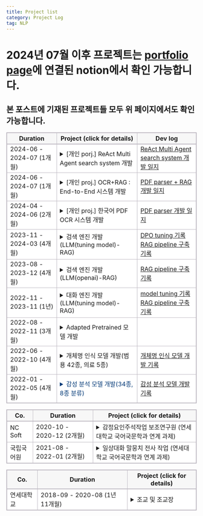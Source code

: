 ```yaml
---
title: Project list
category: Project Log
tag: NLP
---
```


# 2024년 07월 이후 프로젝트는 [portfolio page](https://finddme.github.io/blog/portfolio/)에 연결된 notion에서 확인 가능합니다.
## 본 포스트에 기재된 프로젝트들 모두 위 페이지에서도 확인 가능합니다.

<html>
  <head>
    <style type="text/css">
      .line{border-bottom: 1px solid #BDB8C1;}
      .line2{border-bottom: 2px solid #BDB8C1;}
      .line3{border-bottom: 1px solid #BDB8C1; background-color: #F7F7F7;}
      .line4{border-bottom: 2px solid #BDB8C1; background-color: #F7F7F7;}
      table, th, td {
         border:1px solid #BDB8C1;
         background-color: #FFFFFF;
       }
    </style>
   </head>
   <body>
     <table style="border-collapse:collapse">
       <tr>
         <th class="line4" bgcolor="#F8F7F9">Duration</th>
         <th class="line4" bgcolor="#F8F7F9">Project (click for details)</th>
         <th class="line4" bgcolor="#F8F7F9">Dev log</th>
       </tr>
       <tr>
         <td class="line"> 2024-06 - 2024-07 (1개월)</td>
         <td class="line">
           <details>
           <summary style="cursor: pointer;" onmouseover="this.style.fontWeight='bold'; this.style.color='#003876'; this.style.backgroundColor='#f2f2f2'" onmouseout="this.style.fontWeight=''; this.style.color=''; this.style.backgroundColor=''"><span class="glyphicon glyphicon-menu-right"></span>
            <span class="glyphicon glyphicon-option-horizontal" style="display:none"></span>[개인 porj.] ReAct Multi Agent search system 개발</summary>
              <li><strong>프로젝트 정의</strong></li>
                 ReAct 기반 Multi Agent 검색 시스템 개발<br>
                 Agents: law, ai(blog post), realtime, websearch, image generation<br>
             <br>
              <li><strong>개발 단계</strong></li>
                  1) agent 선정, agent별 pipeline 설계 <br>
                  2) agent별 데이터 필요 분야 데이터 수집  (law, ai, realtime)<br>
                  3) agent별 ReAct 필요 분야 선정 및 ReAct 방법 설계<br>
                  4) 각 agent별 개발 후 전체 코드 구조화<br>
                  5) api 개발<br>
              <br>
              <li><strong>사용 기술</strong></li>
                1) ReAct<br>
                2) Human in the loop <br>
                3) Image generation<br>
                4) Fastapi, Streamlit<br>
                5) data collect, data processing<br>
              <br>
              <li><strong>개발 언어:</strong> python</li>
              <br>
            </details>
          </td>
         <td class="line"><a href="https://finddme.github.io/dev log/2024/08/08/react_agent/">ReAct Multi Agent search system 개발 일지</a></td>
       </tr>
       <tr>
         <td class="line"> 2024-06 - 2024-07 (1개월)</td>
         <td class="line">
           <details>
           <summary style="cursor: pointer;" onmouseover="this.style.fontWeight='bold'; this.style.color='#003876'; this.style.backgroundColor='#f2f2f2'" onmouseout="this.style.fontWeight=''; this.style.color=''; this.style.backgroundColor=''"><span class="glyphicon glyphicon-menu-right"></span>
            <span class="glyphicon glyphicon-option-horizontal" style="display:none"></span>[개인 proj.] OCR+RAG : End-to-End 시스템 개발</summary>
              <li><strong>프로젝트 정의</strong></li>
                 한국어 PDF OCR 시스템 + RAG 기반 검색 시스템 결합<br>
             <br>
              <li><strong>개발 단계</strong></li>
                  1) PDF 입력- parsing - vectorDB 저장 - RAG 전체 pipeline 설계 <br>
                  2) vectorDB 구조, PDF parsing 결과 처리 방식, 저장된 pdf 식별 등 DB 구조 전체 설계 및 개발<br>
                  3) RAG pipeline 설계 및 개발<br>
              <br>
              <li><strong>사용 기술</strong></li>
                1) PP-YOLOE (PDF layer detection model)<br>
                2) PyMuPDF (text extraction)<br>
                3) Fastapi, Streamlit<br>
                4) RAG<br>
                5) vector DB<br>
              <br>
              <li><strong>개발 언어:</strong> python</li>
              <br>
            </details>
          </td>
         <td class="line"><a href="https://finddme.github.io/dev log/2024/07/30/ocr_rag/">PDF parser + RAG 개발 일지</a></td>
       </tr>
       <tr>
         <td class="line"> 2024-04 - 2024-06 (2개월)</td>
         <td class="line">
           <details>
           <summary style="cursor: pointer;" onmouseover="this.style.fontWeight='bold'; this.style.color='#003876'; this.style.backgroundColor='#f2f2f2'" onmouseout="this.style.fontWeight=''; this.style.color=''; this.style.backgroundColor=''"><span class="glyphicon glyphicon-menu-right"></span>
            <span class="glyphicon glyphicon-option-horizontal" style="display:none"></span>[개인 proj.] 한국어 PDF OCR 시스템 개발</summary>
             <br>
              -> LLM-RAG 기반 검색/대화 시스템 개발 시 PDF 처리 단계에 사용 
              <li><strong>프로젝트 정의</strong></li>
                 한국어 PDF OCR 시스템 개발<br>
             <br>
              <li><strong>개발 단계</strong></li>
                  1) PDF detection layout model 실험 및 최종 모델 선정 <br>
                  2) 이미지 / pdf 내 text extraction 모델 및 라이브러리 실험 및 선정<br>
                  3) 선정된 detection layout model, text extraction model 병합<br>
                  4) 한국어 PDF Parser demo 페이지 개발<br>
              <br>
              <li><strong>사용 기술</strong></li>
                1) PP-YOLOE (PDF layer detection model)<br>
                2) PyMuPDF (text extraction)<br>
                3) gradio (demo page)<br>
              <br>
              <li><strong>개발 언어:</strong> python</li>
              <br>
              <li><strong>개발 과정 요약</strong></li>
                  - PP-YOLOE, microsoft/Florence-2-large, Detectron2, PDF to XML 등 PDF layer detection 모델 실험 + 최종 모델 선정<br>
                  - microsoft/Phi-3, PdfReader, ocrmypdf, PyMuPDF 등PDF text extraction 모델 실험 + 최종 모델 선정 (한국어 추출 성능이 선정 기준)<br>
                  - 선정된 모델을 병합하여 최종 개발물 완성<br>
                  - PDF OCR 시각 데모 페이지 구축<br>
              <br>
            </details>
          </td>
         <td class="line"><a href="https://finddme.github.io/dev%20log/2024/02/02/pdf/">PDF parser 개발 일지</a></td>
       </tr>
       <tr>
         <td class="line"> 2023-11 - 2024-03 (4개월)</td>
         <td class="line">
           <details>
           <summary style="cursor: pointer;" onmouseover="this.style.fontWeight='bold'; this.style.color='#003876'; this.style.backgroundColor='#f2f2f2'" onmouseout="this.style.fontWeight=''; this.style.color=''; this.style.backgroundColor=''"><span class="glyphicon glyphicon-menu-right"></span>
            <span class="glyphicon glyphicon-option-horizontal" style="display:none"></span>검색 엔진 개발 (LLM(tuning model)-RAG)</summary>
             <br>
              -> 국방 연구원 보고서 검색 시스템(폐쇄망) 검색 엔진으로 내장
              <li><strong>프로젝트 정의</strong></li>
                 보안 문제로 폐쇄망만 가능한 환경에서 사용할 보고서 검색 시스템 개발<br>
             <br>
             <li><strong>팀 구성</strong></li>
              인공지능 개발자 2명, 백엔드 개발자 1명, 프론트 개발자 1명, 기획자 1명, 과제 총괄 1명<br>
             <br>
              <li><strong>담당 업무</strong></li>
                  1) LLM 기반 검색 챗봇 개발<br>
              <br>
              <li><strong>사용 기술</strong></li>
                  1) sLLM instruction tuning 기술 (Mistral, Solar DPO+Qlora tuning/ 7.24B,10.7B 모델 Merge)<br>
                  2) pdf로부터 instruction data 추출<br>
                  3) Model Merge(mergekit)<br>
                  4) Model Quantization (AWQ)<br>
                  5) Retrieval Augmented Generation 기반 검색 시스템 개발 기술 <br>
                  6) RAG에 사용될 vectorstore 구축 기술 <br>
                  7) vLLM <br>
                  8) Flask <br>
              <br>
              <li><strong>개발 언어:</strong> python (rag pipeline 구축에 사용된 library: Langchain / vectorstore: FAISS)</li>
              <br>
              <li><strong>수행 업무 요약</strong></li>
                  - DPO+Qlora를 통해 개발한 자체 sLLM instruction tuning model과 huggingface에 공개된 7.24B급 모델들의 merge 실험을 통해 해당 과제에 사용될 모델을 개발. <br>
                  - PDF형식의 각종 연구 자료에서 dpo data(instruction, context, response, rejected)를 추출하여 DPO+Qlora 학습 데이터 수집.<br>
                  - 연구자료 분석 및 분류 결과로 metadata생성, 이를 기준으로 RAG pipeline 구축<br>
                  - vLLM 적용을 통해 추론 속도 향상
              <br><br>
              <li><strong>협업 기여도(인공지능 엔진 부분 기여도)</strong></li>
                50%(LLM tuning, RAG pipeline 구축)<br>
            </details>
          </td>
         <td class="line"><a href="https://finddme.github.io/dev%20log/2023/03/31/llm_tuning_merge/">DPO tuning 기록</a>
           <br>
         <a href="https://finddme.github.io/dev%20log/2024/01/02/rag/">RAG pipeline 구축 기록</a></td>
       </tr>
       <tr>
         <td class="line">2023-08 - 2023-12 (4개월)</td>
         <td class="line">
           <details>
           <summary style="cursor: pointer;" onmouseover="this.style.fontWeight='bold'; this.style.color='#003876'; this.style.backgroundColor='#f2f2f2'" onmouseout="this.style.fontWeight=''; this.style.color=''; this.style.backgroundColor=''"><span class="glyphicon glyphicon-menu-right"></span>
            <span class="glyphicon glyphicon-option-horizontal" style="display:none"></span>검색 엔진 개발 (LLM(openai)-RAG)</summary>
             <br>
              -> 행정연구원 보고서 검색 플랫폼 검색 엔진으로 내장
              <li><strong>프로젝트 정의</strong></li>
                 연구/개발 기관에서 사용할 보고서 검색 시스템 개발<br>
             <br>
             <li><strong>팀 구성</strong></li>
              인공지능 개발자 1명, 백엔드 개발자 1명, 프론트 개발자 1명, 기획자 3명, 과제 총괄 1명<br>
             <br>
              <li><strong>담당 업무</strong></li>
                  1) LLM 기반 검색 시스템 개발<br>
              <br>
              <li><strong>사용 기술</strong></li>
                  1) Retrieval Augmented Generation 기반 검색 시스템 개발 기술 <br>
                        &nbsp;&nbsp;- metadata filtering<br>
                        &nbsp;&nbsp;- hierarchical similarity search -> 3단계<br>
                          &nbsp;&nbsp;&nbsp;&nbsp;(1. query <-> document summary similarity search<br>
                           &nbsp;&nbsp;&nbsp;&nbsp;2. vectorstore내에서 1번에서 검색된 document를 기반으로 similarity search (속도 향상을 위한 filtering)<br>
                           &nbsp;&nbsp;&nbsp;&nbsp;3. retriever 정의 시 2번에서 검색된 document를 기반으로 similarity search)<br>
                        &nbsp;&nbsp;- translate(en->ko)<br>
                        &nbsp;&nbsp;- binary vectorstore(document type)<br>
                        &nbsp;&nbsp;- diverse Prompts(query type)<br>
                        &nbsp;&nbsp;- data summary for metadata<br>
                        &nbsp;&nbsp;- similarity-based reordering<br>
                        &nbsp;&nbsp;- return source file<br>
                        &nbsp;&nbsp;- 좋아요 싫어요 버튼 추가<br>
                        &nbsp;&nbsp;- [답변 일시, 소요 시간, 질문, 답변, 사용자 ip] 저장 기능 추가<br>
                  2) RAG에 사용될 vectorstore 구축<br>
                  3) Flask<br>
              <br>
              <li><strong>개발 언어:</strong> python (rag pipeline 구축에 사용된 library: Langchain / vectorstore: FAISS)</li>
              <br>
              <li><strong>수행 업무 요약</strong></li>
                  - openai 에서 공개한 GPT-4-turbo 모델을 사용하여 LLM 기반 검색 시스템 개발<br>
                  - RAG pipeline의 정교화<br>
                  - retrieval 결과의 정확도 향상을 위해 hierarchical similarity search 적용. <br>
                  - retrieval data, 사용자 예상 질문 리스트 분석을 통해 retrieval data 카테고리 분류. 분류한 카테고리를 기준으로 retrieval data에 metadata 추. 이를 통해 retrieval에 소요되 시간 감축.<br>
                  - gpt-4-turbo의 영어 답변 반환 문제를 해결하기 위해 영-한 번역 플로우를 추가
              <br><br>
              <li><strong>협업 기여도(인공지능 엔진 부분 기여도)</strong></li>
             100%<br>
            </details>
          </td>
          <td class="line"><a href="https://finddme.github.io/dev%20log/2024/01/02/rag/">RAG pipeline 구축 기록</a></td>
       </tr>
       <tr>
         <td class="line"> 2022-11 - 2023-11 (1년)</td>
         <td class="line">
           <details>
           <summary style="cursor: pointer;" onmouseover="this.style.fontWeight='bold'; this.style.color='#003876'; this.style.backgroundColor='#f2f2f2'" onmouseout="this.style.fontWeight=''; this.style.color=''; this.style.backgroundColor=''"><span class="glyphicon glyphicon-menu-right"></span>
            <span class="glyphicon glyphicon-option-horizontal" style="display:none"></span>대화 엔진 개발 (LLM(tuning model)-RAG)</summary>
             <br>
              -> 역사 인물 복원 사업에 사용 중(김구, 윤봉길, 안중근 기념관 키오스크 전시)
              <li><strong>프로젝트 정의</strong></li>
                  환각현상을 완화시킨 대규모 언어모델 기반 대화 시스템 개발<br>
             <br>
             <li><strong>팀 구성</strong></li>
              인공지능 개발자 2명, 백엔드 개발자 2명, 프론트 개발자 3명, 언리얼 1명, 기획자 4명, 과제 총괄 2명<br>
             <br>
              <li><strong>담당 업무</strong></li>
                  1) LLM 기반 멀티턴  대화 모델 개발<br>
                  2) LLM instruction data 수집 및 전처리<br>
                  3) 윤리 검증 모델 개발<br>
                  4) 윤리 검증 모델 학습 데이터 수집<br>
                  5) 감성 분석 모델 제공<br>
              <br>
              <li><strong>사용 기술</strong></li>
                  1) LLM instruction tuning 기술 (LLaMa 2 13B Qlora tuning)<br>
                  2) Data 전처리 (vicuna + dolly + alpaca + korquad1.0 + korquad2.0 각 데이터별 특성 분석 후 동일한 instruction data로 변형)<br>
                  3) Retrieval Augmented Generation 기반 챗봇 개발 기술<br>
                  4) RAG에 사용될 vectorstore 구축<br>
                  5) NLP-classifiacation model 개발 기술<br>
                  6) Flask<br>
              <br>
              <li><strong>개발 언어</strong></li>
                python (framework: pytorch/ rag pipeline 구축에 사용된 library: Langchain / vectorstore: FAISS)
              <br>
              <li><strong>수행 업무 요약</strong></li>
                  LLLM 기반 멀티턴 대화 모델 개발과 윤리 검증 모델, 감성 분석 모델 개발을 담당. 대화 모델의 경우 LLM의 환각현상을 줄이기 위해 RAG 기술을 적용, Retriever 정확도를 높이기 위해 vectorstore 저장 시 metadata에 데이터 출처와 소제목을 함께 저장. <br>
네 가지 데이터를 수집하여 윤리 검증 모델 개발(f1-score 90.6) <br>
사용자 감성 분석에 사용할 감성 분석 모델 개발<br>
              <br>
              <li><strong>협업 기여도(인공지능 엔진 부분 기여도)</strong></li>
             대화 모델 50%(2인 협동 개발), 윤리 검증 모델 100%, 감성 분석 모델 100%
            </details>
          </td>
         <td class="line"><a href="https://finddme.github.io/dev%20log/2023/03/31/llm_tuning_merge/">model tuning 기록</a>
         <br>
         <a href="https://finddme.github.io/dev log/2024/01/02/rag/">RAG pipeline 구축 기록</a></td>
       </tr>
       <tr>
         <td class="line"> 2022-08 - 2022-11 (3개월)</td>
         <td class="line">
           <details>
           <summary style="cursor: pointer;" onmouseover="this.style.fontWeight='bold'; this.style.color='#003876'; this.style.backgroundColor='#f2f2f2'" onmouseout="this.style.fontWeight=''; this.style.color=''; this.style.backgroundColor=''"><span class="glyphicon glyphicon-menu-right"></span>
            <span class="glyphicon glyphicon-option-horizontal" style="display:none"></span>Adapted Pretrained 모델 개발</summary>
             <br>
             <li><strong>프로젝트 정의</strong></li>
                 특수 도메인 데이터를 추가 학습시켜 도메인에 특화된 Pretrained model 개발<br>
             <br>
             <li><strong>팀 구성</strong></li>
              인공지능 개발자 1명, 기획자 1명<br>
             <br>
              <li><strong>담당 업무</strong></li>
                  1) 특수 도메인에 사용될 Pretrained model 추가 학습 모델 개발(BERT, Electra, Roberta)<br>
              <br>
              <li><strong>사용 기술</strong></li>
                  1) MLM task 수행 모델 구현 기술 (BERT, Electra, Roberta 적용)<br>
              <br>
              <li><strong>개발 언어</strong>: python (framework: pytorch)</li>
              <br>
              <li><strong>수행 업무 요약</strong></li>
                  헬스케어, 법률 등 일상적으로 사용되는 문어 혹은 구어와 상이한 어휘가 다수 분포된 도메인에 사용될 사전학습 모델 개발<br>
             <br>
             <li><strong>협업 기여도(인공지능 엔진 부분 기여도)</strong></li>
              100%<br>
            </details>
          </td>
         <td class="line"> </td>
       </tr>
       <tr>
         <td class="line">2022-06 - 2022-10 (4개월)</td>
         <td class="line">
           <details>
           <summary style="cursor: pointer;" onmouseover="this.style.fontWeight='bold'; this.style.color='#003876'; this.style.backgroundColor='#f2f2f2'" onmouseout="this.style.fontWeight=''; this.style.color=''; this.style.backgroundColor=''"><span class="glyphicon glyphicon-menu-right"></span>
            <span class="glyphicon glyphicon-option-horizontal" style="display:none"></span>개체명 인식 모델 개발(범용 42종, 의료 5종)</summary>
             <br>
             -> 각종 정부 과제 검색 시스템 내부에 내장
             <li><strong>프로젝트 정의</strong></li>
               각종 검색 시스템에 활용될 범용 NER 모델 개발 및 헬스케어 산업에서의 NER 모델 활용 가능성 확인을 위한 bio NER 모델 개발<br>
             <br>
             <li><strong>팀 구성</strong></li>
              인공지능 개발자 1명, 기획자 1명<br>
             <br>
              <li><strong>담당 업무</strong></li>
                  1) 범용/의료 개체명 인식 모델 개발<br>
              <br>
              <li><strong>사용 기술</strong></li>
                  1) NLP-classifiacation model 개발 기술(최종 모델: Koelectra_bilstm_CRF (3 bilstm layer))<br>
                  2) Flask<br>
              <br>
              <li><strong>개발 언어</strong></li>
                 python (framework: pytorch)<br>
              <br>
              <li><strong>수행 업무 요약</strong></li>
                  <strong>- class 감축</strong><br>
                    &nbsp;&nbsp;범용 NER의 경우, class의 과도한 세분화가 모델 성능에 부정적인 영향을 미치고 있다고 판단되어 약 100개 가량 되는 ner class에 대해 합일 및 제거를 통한 class 감축 작업 수행<br>
                    &nbsp;&nbsp;의료 NER은 NCBI에서 정의한 개체 class 그대로 사용<br>
                    &nbsp;&nbsp;(class 정보는 하단 개발 로그에서 확인 가능)<br>
                 <strong>- 범용 및 의료 NER 모델 개발</strong><br>
                    &nbsp;&nbsp;- 기존 사내 NER 모델의 경우 모델 변경이 어려운 구조로 개발되어 있어 다양한 모델들이 공개되는 가운데 여러 비교 실험이 용이하지 않아 모델 전체 최신화 진행<br>
                    &nbsp;&nbsp;- 범용 NER 모델은 각종 검색 시스템에 활용하기 위해 개발<br>
                    &nbsp;&nbsp;- bio NER 모델은 헬스케어 산업에서의 NER 모델 활용 가능성 확인을 위해 개발<br>
                    &nbsp;&nbsp;- CRF layer 추가 →  BERT 계열의 모델의 경우, sequence tag 추론 시 token간의 관계를 독립적으로 예측하는 경향이 있어 label간의 종속성을 명시적으로 모델링하기 위해 CRF layer 추가. 즉, label 간의 의존성을 고려한 결과를 반환 받기 위해 CRF layer를 추가.<br>
                    &nbsp;&nbsp;- BiLSTM layer 추가 → BERT 계열의 모델이 문맥 파악에 강점을 가지고 있지만 BiLSTM layer를 추가함으로써 문장 길이가 길어지거나 문장 구조의 복잡도가 증가했을 때 문맥 정보 파악 능력을 강화할 수 있다.<br>
                    <strong>- 결과:</strong><br>
                        <style type="text/css">
                        .tg  {border-collapse:collapse;border-spacing:0;}
                        .tg td{border-color:black;border-style:solid;border-width:1px;font-family:Arial, sans-serif;font-size:14px;
                          overflow:hidden;padding:10px 5px;word-break:normal;}
                        .tg th{border-color:black;border-style:solid;border-width:1px;font-family:Arial, sans-serif;font-size:14px;
                          font-weight:normal;overflow:hidden;padding:10px 5px;word-break:normal;}
                        .tg .tg-dvid{background-color:#efefef;border-color:inherit;font-weight:bold;text-align:left;vertical-align:top}
                        .tg .tg-b3sw{background-color:#efefef;font-weight:bold;text-align:left;vertical-align:top}
                        .tg .tg-fymr{border-color:inherit;font-weight:bold;text-align:left;vertical-align:top}
                        .tg .tg-0pky{border-color:inherit;text-align:left;vertical-align:top}
                        .tg .tg-0lax{text-align:left;vertical-align:top}
                        </style>
                        <table class="tg">
                        <thead>
                          <tr>
                            <th class="tg-dvid"></th>
                            <th class="tg-dvid">bio NER(5 class)</th>
                            <th class="tg-b3sw">general NER(42class)</th>
                          </tr>
                        </thead>
                        <tbody>
                          <tr>
                            <td class="tg-fymr">f1-score</td>
                            <td class="tg-0pky">0.83</td>
                            <td class="tg-0lax">0.94</td>
                          </tr>
                        </tbody>
                        </table>
             <br>
             <li><strong>협업 기여도(인공지능 엔진 부분 기여도)</strong></li>
              100%<br>
             <br>
            </details>
          </td>
         <td class="line"><a href="https://finddme.github.io/dev%20log/2022/09/25/NER/">개체명 인식 모델 개발 기록</a></td>
       </tr>
       <tr>
         <td class="line">2022-01 - 2022-05 (4개월)</td>
         <td class="line">
           <details>
           <summary style="cursor: pointer; color:#003876" onmouseover="this.style.fontWeight='bold'; this.style.color='#003876'; this.style.backgroundColor='#f2f2f2'" onmouseout="this.style.fontWeight=''; this.style.color=''; this.style.backgroundColor=''"><span class="glyphicon glyphicon-menu-right"></span>
            <span class="glyphicon glyphicon-option-horizontal" style="display:none"></span>감성 분석 모델 개발(34종, 8종 분류)</summary>
             <br>
             -> 우울증 판별 사업, 아동 돌보미 봇 사업, 역사 인물 복원 사업 등에 활용
             <li><strong>프로젝트 정의</strong></li>
                 우울증 징후 판별을 위한 감성 분석 모델 개발<br>
             <br>
             <li><strong>팀 구성</strong></li>
              인공지능 개발자 1명, 기획자 1명<br>
              <li><strong>담당 업무</strong></li>
                  1) 한국어 감성 class 선정<br>
                  2) 데이터 수집<br>
                  3) 감성 분류 모델 개발<br>
              <br>
              <li><strong>사용 기술</strong></li>
                  1) 한국어 감성 분석 및 감정 표현 분류와 관련된 언어학 지식<br>
                  2) NLP-classifiacation model 개발 기술(최종 모델: Koelectra)<br>
                  3) Flask<br>
               <br>
              <li><strong>개발 언어</strong></li> 
                 python (framework: pytorch)<br>
               <br>
              <li><strong>수행 업무 요약</strong></li>
                  &nbsp;&nbsp;<strong>- class 정의</strong><br>
                    &nbsp;&nbsp;&nbsp;&nbsp;한국어 감성 분석 및 감정 표현 분류와 관련된 언어학 지식을 활용하여 34종, 8종의 한국어 감성 분류(class 정보는 개발 로그에서 확인 가능)<br>
                  &nbsp;&nbsp;<strong>- 데이터 수집</strong><br>
                    <style type="text/css">
                    .tg  {border-collapse:collapse;border-spacing:0;}
                    .tg td{border-color:black;border-style:solid;border-width:1px;font-family:Arial, sans-serif;font-size:14px;
                      overflow:hidden;padding:10px 5px;word-break:normal;}
                    .tg th{border-color:black;border-style:solid;border-width:1px;font-family:Arial, sans-serif;font-size:14px;
                      font-weight:normal;overflow:hidden;padding:10px 5px;word-break:normal;}
                    .tg .tg-dvid{background-color:#efefef;border-color:inherit;font-weight:bold;text-align:left;vertical-align:top}
                    .tg .tg-0pky{border-color:inherit;text-align:left;vertical-align:top}
                    </style>
                    <table class="tg">
                    <thead>
                      <tr>
                        <th class="tg-dvid">출처</th>
                        <th class="tg-dvid">수량</th>
                      </tr>
                    </thead>
                    <tbody>
                      <tr>
                        <td class="tg-0pky">data labeling 업체 수집 데이터(raw data: web crawling data)</td>
                        <td class="tg-0pky">302,028문장</td>
                      </tr>
                      <tr>
                        <td class="tg-0pky">data labeling 업체 수집 데이터(raw data: aihub 한국어 SNS, 자유대화 데이터)</td>
                        <td class="tg-0pky">184,585문장</td>
                      </tr>
                      <tr>
                        <td class="tg-0pky">aihub data (한국어 단발성 대화 데이터셋: 기쁨, 슬픔, 놀람, 분노, 공포, 혐오, 중립)</td>
                        <td class="tg-0pky">37,000문장</td>
                      </tr>
                      <tr>
                        <td class="tg-0pky">aihub data (감성 대화 말뭉치: 기쁨, 당황, 분노, 불안, 상처, 슬픔)</td>
                        <td class="tg-0pky">28,000문장</td>
                      </tr>
                      <tr>
                        <td class="tg-dvid">총 수량</td>
                        <td class="tg-dvid">551,613문장</td>
                      </tr>
                    </tbody>
                    </table>
             <br>
                 &nbsp;&nbsp;<strong>- 모델 개발</strong><br>
                  &nbsp;&nbsp;&nbsp;&nbsp;Electra 기반의 감성 분류 모델 개발. (BERT 버전도 개발하였지만 Electra 성능이 더 좋아 Electra로 최종 선택)<br>
                  &nbsp;&nbsp;&nbsp;&nbsp;34종, 8종 감성 분류 모델 성능 평가 결과 각각 f1-score 78, 84로 측정 <br><br>
             <li><strong>협업 기여도(인공지능 엔진 부분 기여도)</strong></li>
              100%<br>
            </details>
          </td>
         <td class="line"><a href="https://finddme.github.io/dev%20log/2022/09/24/SentimentAnalysis/">감성 분석 모델 개발 기록</a></td>
       </tr>
   </table>
 </body>
</html>



<html>
  <head>
    <style type="text/css">
      .line{border-bottom: 1px solid #BDB8C1;}
      .line2{border-bottom: 2px solid #BDB8C1;}
      .line3{border-bottom: 1px solid #BDB8C1; background-color: #F7F7F7;}
      .line4{border-bottom: 2px solid #BDB8C1; background-color: #F7F7F7;}
      table, th, td {
         border:1px solid #BDB8C1;
         background-color: #FFFFFF;
       }
    </style>
   </head>
   <body>
     <table style="border-collapse:collapse">
       <tr>
         <th class="line4" bgcolor="#F8F7F9">Co.</th>
         <th class="line4" bgcolor="#F8F7F9">Duration</th>
         <th class="line4" bgcolor="#F8F7F9">Project (click for details)</th>
       </tr>
       <tr>
         <td class="line">NC Soft</td>
         <td class="line">2020-10 - 2020-12 (2개월)</td>
         <td class="line">
           <details>
           <summary style="cursor: pointer;" onmouseover="this.style.fontWeight='bold'; this.style.color='#003876'; this.style.backgroundColor='#f2f2f2'" onmouseout="this.style.fontWeight=''; this.style.color=''; this.style.backgroundColor=''"><span class="glyphicon glyphicon-menu-right"></span>
            <span class="glyphicon glyphicon-option-horizontal" style="display:none"></span>감정요인주석작업 보조연구원 (연세대학교 국어국문학과 연계 과제)</summary>
              <li>담당 업무: </li>
                  1) 텍스트 감성 요인 라벨링<br>
              <br>
              <li>사용 기술: </li>
                  1) 한국어 감성 분석 및 감정 표현과 관련된 언어학 지식<br>
              <br>
              <li>수행 업무 요약:</li>
                  문장 감성과 해당 감성을 결정하는 동사, 형용사에 대한 정보를 태깅하는 업무를 맡았습니다.<br>
            </details>
          </td>
       </tr>
       <tr>
         <td class="line">국립국어원</td>
         <td class="line">2021-08 - 2022-01 (2개월)</td>
         <td class="line">
           <details>
           <summary style="cursor: pointer;" onmouseover="this.style.fontWeight='bold'; this.style.color='#003876'; this.style.backgroundColor='#f2f2f2'" onmouseout="this.style.fontWeight=''; this.style.color=''; this.style.backgroundColor=''"><span class="glyphicon glyphicon-menu-right"></span>
            <span class="glyphicon glyphicon-option-horizontal" style="display:none"></span>일상대화 말뭉치 전사 작업 (연세대학교 국어국문학과 연계 과제)</summary>
              <li>담당 업무: </li>
                  1) 텍스트 감성 요인 라벨링<br>
              <br>
              <li>사용 기술: </li>
                  1) 한국어 감성 분석 및 감정 표현과 관련된 언어학 지식<br>
              <br>
              <li>수행 업무 요약:</li>
                  녹음된 일상 대화를 전사하는 업무를 맡았습니다. 대화분석론을 공부하며 경험한 대화 전사 경험을 통해 빠르고 정확한 전사 결과를 전달하였습니다.<br>
            </details>
          </td>
       </tr>
   </table>
 </body>
</html>


<html>
  <head>
    <style type="text/css">
      .line{border-bottom: 1px solid #BDB8C1;}
      .line2{border-bottom: 2px solid #BDB8C1;}
      .line3{border-bottom: 1px solid #BDB8C1; background-color: #F7F7F7;}
      .line4{border-bottom: 2px solid #BDB8C1; background-color: #F7F7F7;}
      table, th, td {
         border:1px solid #BDB8C1;
         background-color: #FFFFFF;
       }
    </style>
   </head>
   <body>
     <table style="border-collapse:collapse">
       <tr>
         <th class="line4" bgcolor="#F8F7F9">Co.</th>
         <th class="line4" bgcolor="#F8F7F9">Duration</th>
         <th class="line4" bgcolor="#F8F7F9">Project (click for details)</th>
       </tr>
       <tr>
         <td class="line">연세대학교</td>
         <td class="line">2018-09 - 2020-08 (1년 11개월)</td>
         <td class="line">
           <details>
           <summary style="cursor: pointer;" onmouseover="this.style.fontWeight='bold'; this.style.color='#003876'; this.style.backgroundColor='#f2f2f2'" onmouseout="this.style.fontWeight=''; this.style.color=''; this.style.backgroundColor=''"><span class="glyphicon glyphicon-menu-right"></span>
            <span class="glyphicon glyphicon-option-horizontal" style="display:none"></span>조교 및 조교장</summary>
              <li>담당 업무: </li>
                  1) 학과 행사 관리<br>
                  2) 학과 전공 수업 관리 (과제 관리, 시험 감독 등)<br>
                  3) 학과 교수님 보조 업무<br>
                  4) (조교장 업무)학기별 수업 개설<br>
                  5) (조교장 업무) 학과 행정 업무<br>
                  6) (조교장 업무) 일반 조교 근무 관리<br>
            </details>
          </td>
       </tr>
   </table>
 </body>
</html>
